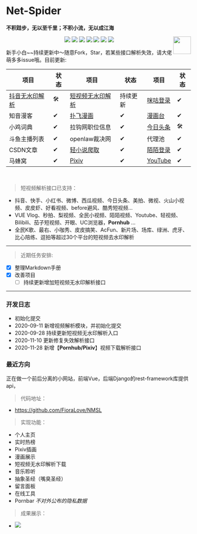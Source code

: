 # Net-Spider

**不积跬步，无以至千里；不积小流，无以成江海**


<p align="center">
    <a href="https://AhriLove.top"><img src="https://img.shields.io/badge/AhriLove-%E4%B8%AA%E4%BA%BA%E7%BD%91%E7%AB%99-orange"></a>
    <a href="https://github.com/python/cpython"><img src="https://img.shields.io/badge/Python-3.7-FF1493.svg"></a>
    <a href="https://opensource.org/licenses/mit-license.php"><img src="https://badges.frapsoft.com/os/mit/mit.svg"></a>
    <a href="https://github.com/FioraLove/Net-Spider"><img src="https://img.shields.io/github/repo-size/FioraLove/Net-Spider"></a>
    <a href="https://github.com/FioraLove/Net-Spider/graphs/contributors"><img src="https://img.shields.io/badge/contributors-2-blue"></a>
    <a href="https://github.com/shengqiangzhang/examples-of-web-crawlers/stargazers"><img src="https://img.shields.io/github/stars/FioraLove/Net-Spider.svg?logo=github"></a>
    <a href="https://github.com/FioraLove/Net-Spider/network/members"><img src="https://img.shields.io/github/forks/FioraLove/Net-Spider.svg?color=blue&logo=github"></a>
    <a href="https://www.python.org/"><img src="https://upload.wikimedia.org/wikipedia/commons/c/c3/Python-logo-notext.svg" align="right" height="48" width="48" ></a>
</p>

新手小白~~持续更新中〜随意Fork，Star，若某些接口解析失效，请大佬萌多多issue哦。目前更新: 
<br>

| 项目 | 状态| 项目 | 状态| 项目 | 状态|
|  ----  | ----  | ----  | ---- |----|----|
| [抖音无水印解析](./抖音/抖音最新版) | 🛠 | [短视频无水印解析](./video-parse) | 持续更新| [咪咕登录](./模拟登录/咪咕) | ✔|
| 知音漫客 | ✔ | [扑飞漫画](./漫画/扑飞漫画/README.md)  |✔| [漫画台](./漫画/漫画台/README.md)  |✔| 
| 小鸡词典 | ✔ | 拉钩网职位信息  |✔| [今日头条](./今日头条) | 🛠 | 
| 斗鱼主播列表 | ✔ | openlaw裁决网 |✔|代理池  |✔|
| CSDN文章  | ✔ | [轻小说爬取](./轻小说与动漫列表大全/README.md) | ✔ | [陌陌登录](./模拟登录/陌陌) | ✔ |
| 马蜂窝 | ✔ | [Pixiv](./国外网站/Pixiv/README.md) |✔ | [YouTube](./国外网站/YouTube/README.md)|✔ |

<br>

> 短视频解析接口已支持：

   - 抖音、快手、小红书、微博、西瓜视频、今日头条、美拍、微视、火山小视频、皮皮虾、好看视频、before避风、酷秀短视频...
   - VUE Vlog、秒拍、梨视频、全民小视频、陌陌视频、Youtube、轻视频、Bilibili、茄子短视频、开眼、UC浏览器，**Pornhub** ...
   - 全民K歌、最右、小咖秀、皮皮搞笑、AcFun、新片场、场库、绿洲、虎牙、比心陪练、逗拍等超过30个平台的短视频去水印解析

<hr>

> 近期任务安排:

- [x] 整理Markdown手册
- [x] 改善项目
   - [ ] 持续更新增加短视频无水印解析接口

<hr>

### 开发日志

   - 初始化提交
   - 2020-09-11 新增视频解析模块，并初始化提交
   - 2020-09-28 持续更新短视频无水印解析入口
   - 2020-11-10 更新修复失效解析接口
   - 2020-11-28 新增【**Pornhub/Pixiv**】视频下载解析接口

### 最近方向

正在做一个前后分离的小网站，前端Vue，后端Django的rest-framework库提供api，

> 代码地址：

   - https://github.com/FioraLove/NMSL

> 实现功能：

   + 个人主页
   + 实时热榜
   + Pixiv插画
   + 漫画展示
   + 短视频无水印解析下载
   + 音乐聆听
   + 抽象圣经（嘴臭圣经）
   + 留言面板
   + 在线工具
   + Pornbar *不对外公布的隐私数据*


> 成果展示：

 - ![](https://cdn.jsdelivr.net/gh/FioraLove/Images/home.gif)